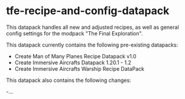 # tfe-recipe-and-config-datapack
This datapack handles all new and adjusted recipes, as well as general config settings for the modpack "The Final Exploration".

This datapack currently contains the following pre-existing datapacks:

- Create Man of Many Planes Recipe Datapack v1.0
- Create Immersive Aircrafts Datapack 1.20.1 - 1.2
- Create Immersive Aircrafts Warship Recipe DataPack

This datapack also contains the following changes:

-...
